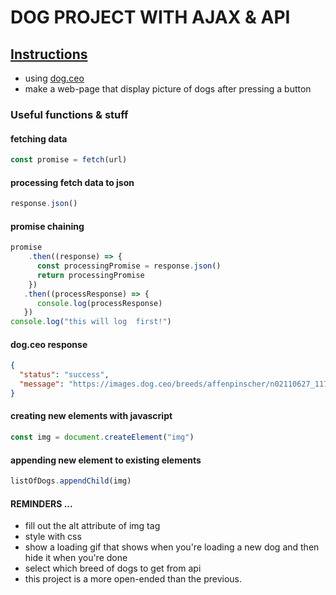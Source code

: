 # DOG PROJECT WITH AJAX & API

## [Instructions](https://btholt.github.io/intro-to-web-dev-v2/ajax)
* using [dog.ceo](https://dog.ceo/dog-api/)
* make a web-page that display picture of dogs after pressing a button

### Useful functions & stuff

#### fetching data
```javascript
const promise = fetch(url)
```

#### processing fetch data to json
```javascript
response.json()
```

#### promise chaining 
```javascript
promise
    .then((response) => {
      const processingPromise = response.json()
      return processingPromise
    })  
   .then((processResponse) => {
      console.log(processResponse)
   })
console.log("this will log  first!")
```

#### dog.ceo response
```json
{
  "status": "success",
  "message": "https://images.dog.ceo/breeds/affenpinscher/n02110627_11783.jpg"
}
```

#### creating new elements with javascript
```javascript
const img = document.createElement("img")
```

#### appending new element to existing elements
```javascript
listOfDogs.appendChild(img)
```

#### REMINDERS ...
* fill out the alt attribute of img tag
* style with css
* show a loading gif that shows when you're loading a new dog and then hide it when you're done
* select which breed of dogs to get from api
* this project is a more open-ended than the previous.






